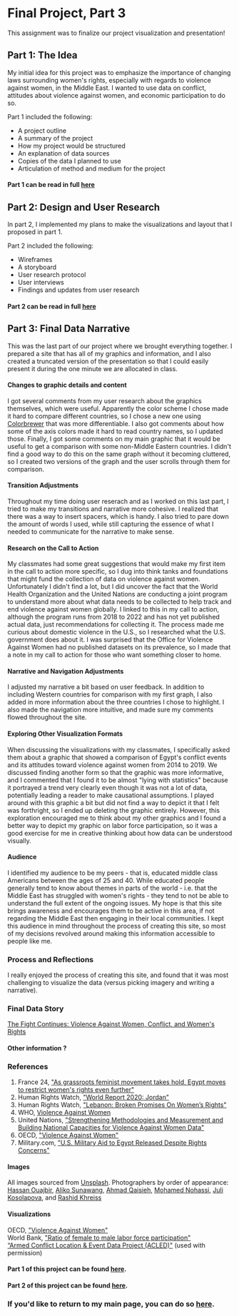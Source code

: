 # Final Project, Part 3
This assignment was to finalize our project visualization and presentation!

## Part 1: The Idea
My initial idea for this project was to emphasize the importance of changing laws surrounding women's rights, especially with regards to violence against women, in the Middle East. I wanted to use data on conflict, attitudes about violence against women, and economic participation to do so.

Part 1 included the following:
- A project outline
- A summary of the project
- How my project would be structured
- An explanation of data sources
- Copies of the data I planned to use
- Articulation of method and medium for the project
#### Part 1 can be read in full [here](/final_proj_p1.md)

## Part 2: Design and User Research
In part 2, I implemented my plans to make the visualizations and layout that I proposed in part 1.

Part 2 included the following:
- Wireframes
- A storyboard
- User research protocol
- User interviews
- Findings and updates from user research
#### Part 2 can be read in full [here](/final_proj_p2.md)

## Part 3: Final Data Narrative
This was the last part of our project where we brought everything together. I prepared a site that has all of my graphics and information, and I also created a truncated version of the presentation so that I could easily present it during the one minute we are allocated in class.

#### Changes to graphic details and content
I got several comments from my user research about the graphics themselves, which were useful. Apparently the color scheme I chose made it hard to compare different countries, so I chose a new one using [Colorbrewer](https://colorbrewer2.org/) that was more differentiable. I also got comments about how some of the axis colors made it hard to read country names, so I updated those. Finally, I got some comments on my main graphic that it would be useful to get a comparison with some non-Middle Eastern countries. I didn't find a good way to do this on the same graph without it becoming cluttered, so I created two versions of the graph and the user scrolls through them for comparison.

#### Transition Adjustments
Throughout my time doing user reserach and as I worked on this last part, I tried to make my transitions and narrative more cohesive. I realized that there was a way to insert spacers, which is handy. I also tried to pare down the amount of words I used, while still capturing the essence of what I needed to communicate for the narrative to make sense.

#### Research on the Call to Action
My classmates had some great suggestions that would make my first item in the call to action more specific, so I dug into think tanks and foundations that might fund the collection of data on violence against women. Unfortunately I didn't find a lot, but I did uncover the fact that the World Health Organization and the United Nations are conducting a joint program to understand more about what data needs to be collected to help track and end violence against women globally. I linked to this in my call to action, although the program runs from 2018 to 2022 and has not yet published actual data, just recommendations for collecting it. The process made me curious about domestic violence in the U.S., so I researched what the U.S. government does about it. I was surprised that the Office for Violence Against Women had no published datasets on its prevalence, so I made that a note in my call to action for those who want something closer to home.

#### Narrative and Navigation Adjustments
I adjusted my narrative a bit based on user feedback. In addition to including Western countries for comparison with my first graph, I also added in more information about the three countries I chose to highlight. I also made the navigation more intuitive, and made sure my comments flowed throughout the site.

#### Exploring Other Visualization Formats
When discussing the visualizations with my classmates, I specifically asked them about a graphic that showed a comparison of Egypt's conflict events and its attitudes toward violence against women from 2014 to 2019. We discussed finding another form so that the graphic was more informative, and I commented that I found it to be almost "lying with statistics" because it portrayed a trend very clearly even though it was not a lot of data, potentially leading a reader to make causational assumptions. I played around with this graphic a bit but did not find a way to depict it that I felt was forthright, so I ended up deleting the graphic entirely. However, this exploration encouraged me to think about my other graphics and I found a better way to depict my graphic on labor force participation, so it was a good exercise for me in creative thinking about how data can be understood visually.

#### Audience
I identified my audience to be my peers - that is, educated middle class Americans between the ages of 25 and 40. While educated people generally tend to know about themes in parts of the world - i.e. that the Middle East has struggled with women's rights - they tend to not be able to understand the full extent of the ongoing issues. My hope is that this site brings awareness and encourages them to be active in this area, if not regarding the Middle East then engaging in their local communities. I kept this audience in mind throughout the process of creating this site, so most of my decisions revolved around making this information accessible to people like me.

### Process and Reflections
I really enjoyed the process of creating this site, and found that it was most challenging to visualize the data (versus picking imagery and writing a narrative). 


### Final Data Story
[The Fight Continues: Violence Against Women, Conflict, and Women's Rights](https://colorbrewer2.org/)

#### Other information ?

### References
1. France 24, ["As grassroots feminist movement takes hold, Egypt moves to restrict women's rights even further"](https://www.france24.com/en/middle-east/20210401-as-grassroots-feminist-movement-takes-hold-egypt-moves-to-restrict-women-s-rights-even-further)<br>
2. Human Rights Watch, ["World Report 2020: Jordan"](https://www.hrw.org/world-report/2020/country-chapters/jordan#)<br>
3. Human Rights Watch, ["Lebanon: Broken Promises On Women’s Rights"](https://www.hrw.org/news/2020/11/04/lebanon-broken-promises-womens-rights#)<br>
4. WHO, [Violence Against Women](https://www.who.int/news-room/fact-sheets/detail/violence-against-women)<br>
5. United Nations, ["Strengthening Methodologies and Measurement and Building National Capacities for Violence Against Women Data"](https://endvawnow.org/en/initiatives-articles/66-overview.html)<br>
6. OECD, ["Violence Against Women"](https://data.oecd.org/inequality/violence-against-women.htm)<br>
7. Military.com, ["U.S. Military Aid to Egypt Released Despite Rights Concerns"](https://www.military.com/daily-news/2021/09/15/us-military-aid-egypt-released-despite-rights-concerns.html)<br>

#### Images
All images sourced from [Unsplash](https://unsplash.com/s/photos/egypt?utm_source=unsplash&utm_medium=referral&utm_content=creditCopyText). Photographers by order of appearance: [Hassan Ouajbir](https://unsplash.com/@hazardos?utm_source=unsplash&utm_medium=referral&utm_content=creditCopyText), [Aliko Sunawang](https://unsplash.com/@sunawang?utm_source=unsplash&utm_medium=referral&utm_content=creditCopyText), [Ahmad Qaisieh](https://unsplash.com/@aqaisieh?utm_source=unsplash&utm_medium=referral&utm_content=creditCopyText), [Mohamed Nohassi](https://unsplash.com/@coopery?utm_source=unsplash&utm_medium=referral&utm_content=creditCopyText), [Juli Kosolapova](https://unsplash.com/@yuli_superson?utm_source=unsplash&utm_medium=referral&utm_content=creditCopyText), and [Rashid Khreiss](https://unsplash.com/@rush_intime?utm_source=unsplash&utm_medium=referral&utm_content=creditCopyText)<br>

#### Visualizations
OECD, ["Violence Against Women"](https://data.oecd.org/inequality/violence-against-women.htm)<br>
World Bank, ["Ratio of female to male labor force participation"](https://data.worldbank.org/indicator/SL.TLF.CACT.FM.ZS)<br>
[“Armed Conflict Location & Event Data Project (ACLED)"](https://acleddata.com/#/dashboard) (used with permission)<br>

#### Part 1 of this project can be found [here](/final_proj_p1.md).
#### Part 2 of this project can be found [here](/final_proj_p2.md).

### If you'd like to return to my main page, you can do so [here](/README.md).

